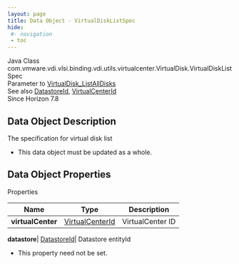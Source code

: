 ```yaml
---
layout: page
title: Data Object - VirtualDiskListSpec
hide:
 #- navigation
 - toc
---
```






Java Class
    com.vmware.vdi.vlsi.binding.vdi.utils.virtualcenter.VirtualDisk.VirtualDiskListSpec  
Parameter to
     [VirtualDisk_ListAllDisks](vdi.utils.virtualcenter.VirtualDisk.md#listAllDisks)  
See also
     [DatastoreId](vdi.entity.DatastoreId.md), [VirtualCenterId](vdi.entity.VirtualCenterId.md)  
Since 
    Horizon 7.8

## Data Object Description 

The specification for virtual disk list 

  * This data object must be updated as a whole.



## Data Object Properties

Properties

Name |  Type |  Description   
---|---|---  
**virtualCenter**| [VirtualCenterId](vdi.entity.VirtualCenterId.md)|  VirtualCenter ID   
  
**datastore**| [DatastoreId](vdi.entity.DatastoreId.md)|  Datastore entityId   


* This property need not be set.

  
  
  

  
  

